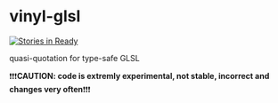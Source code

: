 vinyl-glsl
==========
[![Stories in Ready](https://badge.waffle.io/MaxDaten/vinyl-glsl.png?label=ready&title=Ready)](http://waffle.io/MaxDaten/vinyl-glsl)

quasi-quotation for type-safe GLSL

:exclamation::exclamation::exclamation:**CAUTION: code is extremly experimental, not stable, incorrect and changes very often**:exclamation::exclamation::exclamation:
